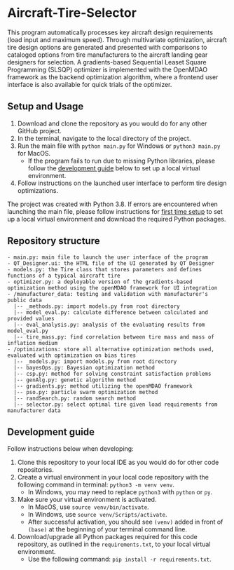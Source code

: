 # Aircraft-Tire-Selector
This program automatically processes key aircraft design requirements (load input and maximum speed). Through multivariate optimization, aircraft tire design options are generated and presented with comparisons to cataloged options from tire manufacturers to the aircraft landing gear designers for selection. A gradients-based Sequential Leaset Square Programming (SLSQP) optimizer is implemented with the OpenMDAO framework as the backend optimization algorithm, where a frontend user interface is also available for quick trials of the optimizer. 

## Setup and Usage  
1. Download and clone the repository as you would do for any other GitHub project. 
2. In the terminal, navigate to the local directory of the project. 
3. Run the main file with `python main.py` for Windows or `python3 main.py` for MacOS. 
    - If the program fails to run due to missing Python libraries, please follow the [development guide](#development-guide) below to set up a local virtual environment. 
4. Follow instructions on the launched user interface to perform tire design optimizations. 

The project was created with Python 3.8. If errors are encountered when launching the main file, please follow instructions for [first time setup](#first-time-setup) to set up a local virtual environment and download the required Python packages. 

## Repository structure 
```
- main.py: main file to launch the user interface of the program 
- QT_Designer.ui: the HTML file of the UI generated by QT Designer 
- models.py: the Tire class that stores parameters and defines functions of a typical aircraft tire 
- optimizer.py: a deployable version of the gradients-based optimization method using the openMDAO framework for UI integration 
- /manufacturer_data: testing and validation with manufacturer's public data
  |-- _methods.py: import models.py from root directory 
  |-- model_eval.py: calculate difference between calculated and provided values 
  |-- eval_analysis.py: analysis of the evaluating results from model_eval.py 
  |-- tire_mass.py: find correlation between tire mass and mass of inflation medium 
- /optimizations: store all alternative optimization methods used, evaluated with optimization on bias tires 
  |-- _models.py: import models.py from root directory 
  |-- bayesOps.py: Bayesian optimization method 
  |-- csp.py: method for solving constraint satisfaction problems 
  |-- genAlg.py: genetic algorithm method 
  |-- gradients.py: method utilizing the openMDAO framework 
  |-- pso.py: particle swarm optimization method 
  |-- randSearch.py: random search method 
  |-- selector.py: select optimal tire given load requirements from manufacturer data
```

## Development guide 
Follow instructions below when developing: 

1. Clone this repository to your local IDE as you would do for other code repositories. 
2. Create a virtual environment in your local code repository  with the following command in terminal: `python3 -m venv venv`. 
    - In Windows, you may need to replace `python3` with `python` or `py`. 
3. Make sure your virtual environment is activated. 
    - In MacOS, use `source venv/bin/activate`. 
    - In Windows, use `source venv/Scripts/activate`.  
    - After successful activation, you should see `(venv)` added in front of `(base)` at the beginning of your terminal command line. 
4. Download/upgrade all Python packages required for this code repository, as outlined in the `requirements.txt`, to your local virtual environment. 
    - Use the following command: `pip install -r requirements.txt`.  
